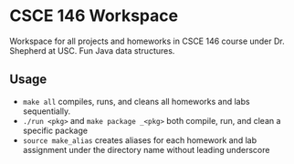 CSCE 146 Workspace
==================

Workspace for all projects and homeworks in CSCE 146 course under Dr. Shepherd at USC. Fun Java data structures. 

Usage
-----

* `make all` compiles, runs, and cleans all homeworks and labs sequentially.
* `./run <pkg>` and `make package _<pkg>` both compile, run, and clean a specific package
* `source make_alias` creates aliases for each homework and lab assignment under the directory name without leading underscore
